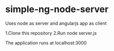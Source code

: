 # simple-ng-node-server
Uses node as server and angularjs app as client

1.Clone this repository
2.Run node server.js

The application runs at localhost:3000